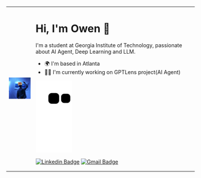 <table>
<tr>
<td><img src="https://github.com/OwenYWT/OwenYWT/blob/main/IMG_1346.JPG?raw=true" width="100" alt="Profile Image"></td>
<td>

# Hi, I'm Owen 👋

I'm a student at Georgia Institute of Technology, passionate about AI Agent, Deep Learning and LLM.



- 🌍 I'm based in Atlanta
- 🧑‍💻 I'm currently working on GPTLens project(AI Agent)

![Snake Animation](https://github.com/OwenYWT/github-snake/blob/gh-pages/github-contribution-grid-snake.svg)


[![Linkedin Badge](https://img.shields.io/badge/-LinkedIn-blue?style=flat-square&logo=Linkedin&logoColor=white&link=https://www.linkedin.com/in/yourprofile)](https://www.linkedin.com/in/wentaoy/)
[![Gmail Badge](https://img.shields.io/badge/-Gmail-red?style=flat-square&logo=Gmail&logoColor=white&link=mailto:youremail@gmail.com)](ywt000818@gmail.com)

</td>
</tr>
</table>

<!--
**OwenYWT/OwenYWT** is a ✨ _special_ ✨ repository because its `README.md` (this file) appears on your GitHub profile.

Here are some ideas to get you started:

- 🔭 I’m currently working on ...
- 🌱 I’m currently learning ...
- 👯 I’m looking to collaborate on ...
- 🤔 I’m looking for help with ...
- 💬 Ask me about ...
- 📫 How to reach me: ...
- 😄 Pronouns: ...
- ⚡ Fun fact: ...
-->
